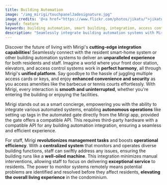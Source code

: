 ```yaml
---
title: Building Automation
image: "/img_mirigi/touchpanelJadesignature.jpg"
image_credits: '@<a href="https://www.flickr.com/photos/jikatu/">jikatu</a>'
layout: feature
keywords: building automation, smart building, integration, access control, security, efficiency
description: "Seamlessly integrate building automation systems with Mirigi for enhanced security, convenience, and efficiency."
---
```


Discover the future of living with Mirigi's **cutting-edge integration capabilities**! Seamlessly connect with the resident smart-home system or other building automation systems to deliver an **unparalleled experience** for both residents and staff. Imagine a world where your front door station, elevators, and access control systems work in **perfect harmony**, all through Mirigi's **unified platform**. Say goodbye to the hassle of juggling multiple access cards or keys, and enjoy **enhanced convenience and security** as you access amenities like the barbecue or tennis courts effortlessly. With Mirigi, every interaction is **smooth and uninterrupted**, whether you're entering the building or enjoying the facilities.

Mirigi stands out as a smart concierge, empowering you with the ability to integrate various automated systems, enabling **autonomous operations** like setting up tags in the automated gate directly from the Mirigi app, provided the gate offers a compatible API. This requires third-party hardware with a compatible API for any building automation integration, ensuring a seamless and efficient experience.

For staff, Mirigi **revolutionizes management tasks** and boosts **operational efficiency**. With a **centralized system** that monitors and operates diverse building functions, staff can swiftly address any issues, ensuring the building runs like a **well-oiled machine**. This integration minimizes manual interventions, allowing staff to focus on delivering **exceptional service** to residents. The power to monitor systems remotely means potential problems are identified and resolved before they affect residents, **elevating the overall living experience** in the condominium.

